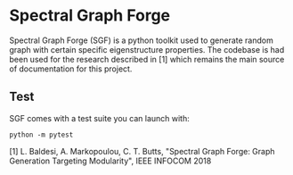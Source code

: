 # Spectral Graph Forge

Spectral Graph Forge (SGF) is a python toolkit used to generate random graph with certain specific eigenstructure properties.
The codebase is had been used for the research described in [1] which remains the main source of documentation for this project.



## Test

SGF comes with a test suite you can launch with:

```
python -m pytest
```

[1] L. Baldesi, A. Markopoulou, C. T. Butts, "Spectral Graph Forge: Graph Generation Targeting Modularity", IEEE INFOCOM 2018
